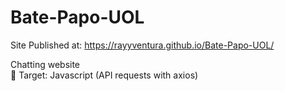 # Bate-Papo-UOL
Site Published at: https://rayyventura.github.io/Bate-Papo-UOL/

Chatting website</br>
🎯 Target: Javascript (API requests with axios)
